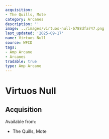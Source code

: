 ```yaml
---
acquisition:
- The Quills, Mote
category: Arcanes
description: ''
image: ../images/virtuos-null-6788dfa747.png
last_updated: '2025-09-17'
name: Virtuos Null
source: WFCD
tags:
- Amp Arcane
- Arcanes
tradable: true
type: Amp Arcane
---
```


# Virtuos Null

## Acquisition

Available from:
- The Quills, Mote

